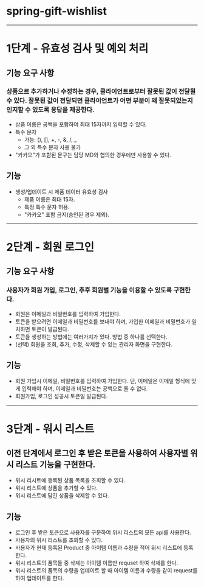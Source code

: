 # spring-gift-wishlist

---

# 1단계 - 유효성 검사 및 예외 처리
## 기능 요구 사항
### 상품으르 추가하거나 수정하는 경우, 클라이언트로부터 잘못된 값이 전달될 수 있다. 잘못된 값이 전달되면 클라이언트가 어떤 부분이 왜 잘못되었는지 인지할 수 있도록 응답을 제공한다.
* 상품 이름은 공백을 포함하여 최대 15자까지 입력할 수 있다.
* 특수 문자
    - 가능: (), [], +, -, &, /, _
    - 그 외 특수 문자 사용 불가
* "카카오"가 포함된 문구는 담당 MD와 협의한 경우에만 사용할 수 있다.

## 기능
* 생성/업데이트 시 제품 데이터 유효성 검사
    - 제품 이름은 최대 15자.
    - 특정 특수 문자 허용.
    - "카카오" 포함 금지(승인된 경우 제외).

--- 

# 2단계 - 회원 로그인
## 기능 요구 사항
### 사용자가 회원 가입, 로그인, 추후 회원별 기능을 이용할 수 있도록 구현한다.
* 회원은 이메일과 비밀번호를 입력하여 가입한다.
* 토큰을 받으려면 이메일과 비밀번호를 보내야 하며, 가입한 이메일과 비밀번호가 일치하면 토큰이 발급된다.
* 토큰을 생성하는 방법에는 여러가지가 있다. 방법 중 하나를 선택한다.
* (선택) 회원을 조회, 추가, 수정, 삭제할 수 있는 관리자 화면을 구현한다.

## 기능
* 회원 가입시 이메일, 비밀번호를 입력하여 가입한다. 단, 이메일은 이메일 형식에 맞게 입력해야 하며, 이메일과 비밀번호는 공백으로 둘 수 없다.
* 회원가입, 로그인 성공시 토큰일 발급된다.

---

# 3단계 - 워시 리스트
## 이전 단계에서 로그인 후 받은 토큰을 사용하여 사용자별 위시 리스트 기능을 구현한다.
* 위시 리시트에 등록된 상품 목록을 조회할 수 있다.
* 위시 리스트에 상품을 추가할 수 있다.
* 위시 리스트에 담긴 상품을 삭제할 수 있다.

## 기능
* 로그인 후 받은 토큰으로 사용자를 구분하여 위시 리스트의 모든 api를 사용한다.
* 사용자의 위시 리스트를 조회할 수 있다.
* 사용자가 현재 등록된 Product 중 아이템 이름과 수량을 적어 위시 리스트에 등록한다.
* 위시 리스트의 품목들 중 삭제는 아이템 이름만 requset 하여 삭제를 한다.
* 위시 리스트의 품목의 수량을 업데이트 할 때 아이템 이름과 수량을 같이 request를 하여 업데이트를 한다.
